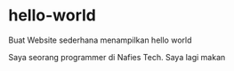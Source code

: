 # hello-world
Buat Website sederhana menampilkan hello world

Saya seorang programmer di Nafies Tech.
Saya lagi makan
